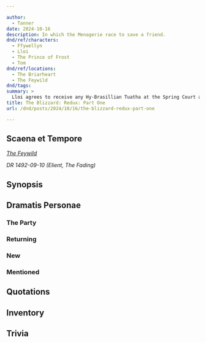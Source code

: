 ```yaml
---

author:
  - Tanner
date: 2024-10-16
description: In which the Menagerie race to save a friend.
dnd/ref/characters:
  - Ffywellyn
  - Lloi
  - The Prince of Frost
  - Tom
dnd/ref/locations:
  - The Briarheart
  - The Feywild
dnd/tags:
summary: >
  Lloi agrees to receive any Hy-Brasillian Tuatha at the Spring Court and to try to find out how to reach the Dreaming. The Menagerie plantwalk back to the Briarheart in hopes of protecting Ffywellyn and her family from the Prince of Frost. He arrives, and with him comes wolves, wind, and Winter.
title: The Blizzard: Redux: Part One
url: /dnd/posts/2024/10/16/the-blizzard-redux-part-one

---
```


## Scaena et Tempore

_[The Feywild](/dnd/locations/the-feywild)_

_DR 1492-09-10 (Elient, The Fading)_

## Synopsis

## Dramatis Personae

### The Party

### Returning

### New

### Mentioned

## Quotations

## Inventory

## Trivia
